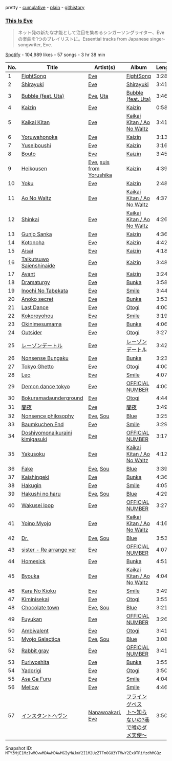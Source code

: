 pretty - [cumulative](/playlists/cumulative/37i9dQZF1DX2EwG4p1ArpU.md) - [plain](/playlists/plain/37i9dQZF1DX2EwG4p1ArpU) - [githistory](https://github.githistory.xyz/mackorone/spotify-playlist-archive/blob/main/playlists/plain/37i9dQZF1DX2EwG4p1ArpU)

### [This Is Eve](https://open.spotify.com/playlist/37i9dQZF1DX2EwG4p1ArpU)

> ネット発の新たな才能として注目を集めるシンガーソングライター、Eveの楽曲を1つのプレイリストに。Essential tracks from Japanese singer\-songwriter, Eve.

[Spotify](https://open.spotify.com/user/spotify) - 104,989 likes - 57 songs - 3 hr 38 min

| No. | Title | Artist(s) | Album | Length |
|---|---|---|---|---|
| 1 | [FightSong](https://open.spotify.com/track/37vujUbX37xoBmwoddMYck) | [Eve](https://open.spotify.com/artist/58oPVy7oihAEXE0Ott6JOf) | [FightSong](https://open.spotify.com/album/6rpUs50OKVNUGDDusbHvET) | 3:28 |
| 2 | [Shirayuki](https://open.spotify.com/track/1fcbAM10NJDMxShne4Vqjq) | [Eve](https://open.spotify.com/artist/58oPVy7oihAEXE0Ott6JOf) | [Shirayuki](https://open.spotify.com/album/4CX8RRpkt9EXsC5yUptLHZ) | 3:41 |
| 3 | [Bubble \(feat\. Uta\)](https://open.spotify.com/track/13EtMetztrji5zrka6Uzd3) | [Eve](https://open.spotify.com/artist/58oPVy7oihAEXE0Ott6JOf), [Uta](https://open.spotify.com/artist/4pkAI4ZpW8IhBWEEbjHq81) | [Bubble \(feat\. Uta\)](https://open.spotify.com/album/2GvuX2gJEmPYiWpn2eAzfB) | 3:46 |
| 4 | [Kaizin](https://open.spotify.com/track/7DIJPVGJuPBjWTvj4Pwuom) | [Eve](https://open.spotify.com/artist/58oPVy7oihAEXE0Ott6JOf) | [Kaizin](https://open.spotify.com/album/1Kmjj1yj98JJdJ4XoNjrI1) | 0:58 |
| 5 | [Kaikai Kitan](https://open.spotify.com/track/6y4GYuZszeXNOXuBFsJlos) | [Eve](https://open.spotify.com/artist/58oPVy7oihAEXE0Ott6JOf) | [Kaikai Kitan / Ao No Waltz](https://open.spotify.com/album/6BZjN6j79mjz7PJfGmvCR1) | 3:41 |
| 6 | [Yoruwahonoka](https://open.spotify.com/track/4yfJpqnjxWd7iHFyYUVC26) | [Eve](https://open.spotify.com/artist/58oPVy7oihAEXE0Ott6JOf) | [Kaizin](https://open.spotify.com/album/1Kmjj1yj98JJdJ4XoNjrI1) | 3:13 |
| 7 | [Yuseiboushi](https://open.spotify.com/track/5QkNlpfeEmsZYbtCqHdPDl) | [Eve](https://open.spotify.com/artist/58oPVy7oihAEXE0Ott6JOf) | [Kaizin](https://open.spotify.com/album/1Kmjj1yj98JJdJ4XoNjrI1) | 3:16 |
| 8 | [Bouto](https://open.spotify.com/track/1DqAeuDzc5uUQeAggxmZk5) | [Eve](https://open.spotify.com/artist/58oPVy7oihAEXE0Ott6JOf) | [Kaizin](https://open.spotify.com/album/1Kmjj1yj98JJdJ4XoNjrI1) | 3:45 |
| 9 | [Heikousen](https://open.spotify.com/track/5hdYHlf3e2x2XtWI8gr9mB) | [Eve](https://open.spotify.com/artist/58oPVy7oihAEXE0Ott6JOf), [suis from Yorushika](https://open.spotify.com/artist/4UOdwKkaWHJ5k6UqnfC2w0) | [Kaizin](https://open.spotify.com/album/1Kmjj1yj98JJdJ4XoNjrI1) | 4:39 |
| 10 | [Yoku](https://open.spotify.com/track/0ac12GgX8LZK0VNC4N91o2) | [Eve](https://open.spotify.com/artist/58oPVy7oihAEXE0Ott6JOf) | [Kaizin](https://open.spotify.com/album/1Kmjj1yj98JJdJ4XoNjrI1) | 2:48 |
| 11 | [Ao No Waltz](https://open.spotify.com/track/1AfFUID69eG8hOkkc3asNM) | [Eve](https://open.spotify.com/artist/58oPVy7oihAEXE0Ott6JOf) | [Kaikai Kitan / Ao No Waltz](https://open.spotify.com/album/6BZjN6j79mjz7PJfGmvCR1) | 4:37 |
| 12 | [Shinkai](https://open.spotify.com/track/44VYdLnwvhn1H1cfieb84a) | [Eve](https://open.spotify.com/artist/58oPVy7oihAEXE0Ott6JOf) | [Kaikai Kitan / Ao No Waltz](https://open.spotify.com/album/6BZjN6j79mjz7PJfGmvCR1) | 4:26 |
| 13 | [Gunjo Sanka](https://open.spotify.com/track/5rq7yhcpsofB04NgTqlY8r) | [Eve](https://open.spotify.com/artist/58oPVy7oihAEXE0Ott6JOf) | [Kaizin](https://open.spotify.com/album/1Kmjj1yj98JJdJ4XoNjrI1) | 4:36 |
| 14 | [Kotonoha](https://open.spotify.com/track/1ZSznxT0bJLPGbWTzzLGLz) | [Eve](https://open.spotify.com/artist/58oPVy7oihAEXE0Ott6JOf) | [Kaizin](https://open.spotify.com/album/1Kmjj1yj98JJdJ4XoNjrI1) | 4:42 |
| 15 | [Aisai](https://open.spotify.com/track/44z0ijVFwQhEKgvUwQtj6t) | [Eve](https://open.spotify.com/artist/58oPVy7oihAEXE0Ott6JOf) | [Kaizin](https://open.spotify.com/album/1Kmjj1yj98JJdJ4XoNjrI1) | 4:18 |
| 16 | [Taikutsuwo Saienshinaide](https://open.spotify.com/track/0Ca4nK97pypPdmpZcUeGZb) | [Eve](https://open.spotify.com/artist/58oPVy7oihAEXE0Ott6JOf) | [Kaizin](https://open.spotify.com/album/1Kmjj1yj98JJdJ4XoNjrI1) | 3:48 |
| 17 | [Avant](https://open.spotify.com/track/4tscsbUMuX7EUZE2m97C6d) | [Eve](https://open.spotify.com/artist/58oPVy7oihAEXE0Ott6JOf) | [Kaizin](https://open.spotify.com/album/1Kmjj1yj98JJdJ4XoNjrI1) | 3:24 |
| 18 | [Dramaturgy](https://open.spotify.com/track/72uSoNIf7eScfGZFQjNHrR) | [Eve](https://open.spotify.com/artist/58oPVy7oihAEXE0Ott6JOf) | [Bunka](https://open.spotify.com/album/2rrihVXNDB7FSe6EFs2inI) | 3:58 |
| 19 | [Inochi No Tabekata](https://open.spotify.com/track/0maSUktGFelOHPjTP8c1Kd) | [Eve](https://open.spotify.com/artist/58oPVy7oihAEXE0Ott6JOf) | [Smile](https://open.spotify.com/album/6A6B0189k4kfQlSy1NzAsx) | 3:44 |
| 20 | [Anoko secret](https://open.spotify.com/track/67gYAheGPb06KwCkuAaHbF) | [Eve](https://open.spotify.com/artist/58oPVy7oihAEXE0Ott6JOf) | [Bunka](https://open.spotify.com/album/2rrihVXNDB7FSe6EFs2inI) | 3:53 |
| 21 | [Last Dance](https://open.spotify.com/track/4gM814NneKElxn37F5Ht7G) | [Eve](https://open.spotify.com/artist/58oPVy7oihAEXE0Ott6JOf) | [Otogi](https://open.spotify.com/album/0DPYGljGMyfZU00CGnDJJo) | 4:00 |
| 22 | [Kokoroyohou](https://open.spotify.com/track/1pjXUZFaDSgf9wV1X76aXw) | [Eve](https://open.spotify.com/artist/58oPVy7oihAEXE0Ott6JOf) | [Smile](https://open.spotify.com/album/6A6B0189k4kfQlSy1NzAsx) | 3:19 |
| 23 | [Okinimesumama](https://open.spotify.com/track/4ly9rdCe3PvcYZdAN72T3b) | [Eve](https://open.spotify.com/artist/58oPVy7oihAEXE0Ott6JOf) | [Bunka](https://open.spotify.com/album/2rrihVXNDB7FSe6EFs2inI) | 4:06 |
| 24 | [Outsider](https://open.spotify.com/track/316BhPQ7kG9yPqZeLPTanl) | [Eve](https://open.spotify.com/artist/58oPVy7oihAEXE0Ott6JOf) | [Otogi](https://open.spotify.com/album/0DPYGljGMyfZU00CGnDJJo) | 3:27 |
| 25 | [レーゾンデートル](https://open.spotify.com/track/0Nn9gfz60CyzqnFXiAphMs) | [Eve](https://open.spotify.com/artist/58oPVy7oihAEXE0Ott6JOf) | [レーゾンデートル](https://open.spotify.com/album/7sRl7u98siioOxgMhgV8Ne) | 3:42 |
| 26 | [Nonsense Bungaku](https://open.spotify.com/track/4PaZP3ZPHCl6IpFUSuY1Rn) | [Eve](https://open.spotify.com/artist/58oPVy7oihAEXE0Ott6JOf) | [Bunka](https://open.spotify.com/album/2rrihVXNDB7FSe6EFs2inI) | 3:23 |
| 27 | [Tokyo Ghetto](https://open.spotify.com/track/4iiImoJUNnE4MpH3r1l5P4) | [Eve](https://open.spotify.com/artist/58oPVy7oihAEXE0Ott6JOf) | [Otogi](https://open.spotify.com/album/0DPYGljGMyfZU00CGnDJJo) | 4:00 |
| 28 | [Leo](https://open.spotify.com/track/1GsAU0aPUjNcYDbZErzVmI) | [Eve](https://open.spotify.com/artist/58oPVy7oihAEXE0Ott6JOf) | [Smile](https://open.spotify.com/album/6A6B0189k4kfQlSy1NzAsx) | 4:07 |
| 29 | [Demon dance tokyo](https://open.spotify.com/track/1rozSWFaumcSqLVFHd0nB5) | [Eve](https://open.spotify.com/artist/58oPVy7oihAEXE0Ott6JOf) | [OFFICIAL NUMBER](https://open.spotify.com/album/2AxkAqRmDqZJB03UPQaC0B) | 4:00 |
| 30 | [Bokuramadaunderground](https://open.spotify.com/track/0baarNEChTM8MVb77ygFlT) | [Eve](https://open.spotify.com/artist/58oPVy7oihAEXE0Ott6JOf) | [Otogi](https://open.spotify.com/album/0DPYGljGMyfZU00CGnDJJo) | 4:44 |
| 31 | [闇夜](https://open.spotify.com/track/6aW8fq5lGlhoZxhLyC7JuL) | [Eve](https://open.spotify.com/artist/58oPVy7oihAEXE0Ott6JOf) | [闇夜](https://open.spotify.com/album/1BB2OJJteupdXb2jYDH4Bp) | 3:49 |
| 32 | [Nonsence philosophy](https://open.spotify.com/track/2KqTXUP2FyUQ8MXDYKtjZ9) | [Eve](https://open.spotify.com/artist/58oPVy7oihAEXE0Ott6JOf), [Sou](https://open.spotify.com/artist/04ZUR9nJSI7nr1ZrHKLGJ8) | [Blue](https://open.spotify.com/album/2QWSqoeGoHB8OPMkVu1AHt) | 3:25 |
| 33 | [Baumkuchen End](https://open.spotify.com/track/0IdFvNmljpZ2xCN58GHLwH) | [Eve](https://open.spotify.com/artist/58oPVy7oihAEXE0Ott6JOf) | [Smile](https://open.spotify.com/album/6A6B0189k4kfQlSy1NzAsx) | 3:29 |
| 34 | [Doshiyomonaikuraini kimigasuki](https://open.spotify.com/track/1hqe6NBh1h7jbwwyXl5mzU) | [Eve](https://open.spotify.com/artist/58oPVy7oihAEXE0Ott6JOf) | [OFFICIAL NUMBER](https://open.spotify.com/album/2AxkAqRmDqZJB03UPQaC0B) | 3:17 |
| 35 | [Yakusoku](https://open.spotify.com/track/64LPuxHb07MU9Pqmkd4knj) | [Eve](https://open.spotify.com/artist/58oPVy7oihAEXE0Ott6JOf) | [Kaikai Kitan / Ao No Waltz](https://open.spotify.com/album/6BZjN6j79mjz7PJfGmvCR1) | 4:12 |
| 36 | [Fake](https://open.spotify.com/track/3rxvZZmcbp4KtMxhxydRaQ) | [Eve](https://open.spotify.com/artist/58oPVy7oihAEXE0Ott6JOf), [Sou](https://open.spotify.com/artist/04ZUR9nJSI7nr1ZrHKLGJ8) | [Blue](https://open.spotify.com/album/2QWSqoeGoHB8OPMkVu1AHt) | 3:39 |
| 37 | [Kaishingeki](https://open.spotify.com/track/0m7tpV83VZcbKbYQGBFFSt) | [Eve](https://open.spotify.com/artist/58oPVy7oihAEXE0Ott6JOf) | [Bunka](https://open.spotify.com/album/2rrihVXNDB7FSe6EFs2inI) | 4:36 |
| 38 | [Hakugin](https://open.spotify.com/track/3cwykuEbMGkt1iza7QOb2p) | [Eve](https://open.spotify.com/artist/58oPVy7oihAEXE0Ott6JOf) | [Smile](https://open.spotify.com/album/6A6B0189k4kfQlSy1NzAsx) | 4:05 |
| 39 | [Hakushi no haru](https://open.spotify.com/track/2qtCthv8huqIS2Wg5CsWBT) | [Eve](https://open.spotify.com/artist/58oPVy7oihAEXE0Ott6JOf), [Sou](https://open.spotify.com/artist/04ZUR9nJSI7nr1ZrHKLGJ8) | [Blue](https://open.spotify.com/album/2QWSqoeGoHB8OPMkVu1AHt) | 4:29 |
| 40 | [Wakusei loop](https://open.spotify.com/track/08oABwy91rrSwXd5I36QdE) | [Eve](https://open.spotify.com/artist/58oPVy7oihAEXE0Ott6JOf) | [OFFICIAL NUMBER](https://open.spotify.com/album/2AxkAqRmDqZJB03UPQaC0B) | 3:27 |
| 41 | [Yoino Myojo](https://open.spotify.com/track/3tFq9arkcubkFhDswd43nw) | [Eve](https://open.spotify.com/artist/58oPVy7oihAEXE0Ott6JOf) | [Kaikai Kitan / Ao No Waltz](https://open.spotify.com/album/6BZjN6j79mjz7PJfGmvCR1) | 4:16 |
| 42 | [Dr.](https://open.spotify.com/track/5tSvyb7RMd24kLEpVw57yQ) | [Eve](https://open.spotify.com/artist/58oPVy7oihAEXE0Ott6JOf), [Sou](https://open.spotify.com/artist/04ZUR9nJSI7nr1ZrHKLGJ8) | [Blue](https://open.spotify.com/album/2QWSqoeGoHB8OPMkVu1AHt) | 3:53 |
| 43 | [sister \- Re arrange ver](https://open.spotify.com/track/5DjszFQHnH2MtZLrOduvQy) | [Eve](https://open.spotify.com/artist/58oPVy7oihAEXE0Ott6JOf) | [OFFICIAL NUMBER](https://open.spotify.com/album/2AxkAqRmDqZJB03UPQaC0B) | 4:07 |
| 44 | [Homesick](https://open.spotify.com/track/1MafB8R0qpi0qALqFOqQxO) | [Eve](https://open.spotify.com/artist/58oPVy7oihAEXE0Ott6JOf) | [Bunka](https://open.spotify.com/album/2rrihVXNDB7FSe6EFs2inI) | 4:51 |
| 45 | [Byouka](https://open.spotify.com/track/4p6uyqSCeH1rawrEVn07JT) | [Eve](https://open.spotify.com/artist/58oPVy7oihAEXE0Ott6JOf) | [Kaikai Kitan / Ao No Waltz](https://open.spotify.com/album/6BZjN6j79mjz7PJfGmvCR1) | 4:04 |
| 46 | [Kara No Kioku](https://open.spotify.com/track/3kHIqWVLgUi9eqiqrD4Q91) | [Eve](https://open.spotify.com/artist/58oPVy7oihAEXE0Ott6JOf) | [Smile](https://open.spotify.com/album/6A6B0189k4kfQlSy1NzAsx) | 3:49 |
| 47 | [Kiminisekai](https://open.spotify.com/track/3urEGiZYgpZlFxSkffWPOo) | [Eve](https://open.spotify.com/artist/58oPVy7oihAEXE0Ott6JOf) | [Otogi](https://open.spotify.com/album/0DPYGljGMyfZU00CGnDJJo) | 3:55 |
| 48 | [Chocolate town](https://open.spotify.com/track/4iCeWE5MkIHt9xrgl9YVSa) | [Eve](https://open.spotify.com/artist/58oPVy7oihAEXE0Ott6JOf), [Sou](https://open.spotify.com/artist/04ZUR9nJSI7nr1ZrHKLGJ8) | [Blue](https://open.spotify.com/album/2QWSqoeGoHB8OPMkVu1AHt) | 3:21 |
| 49 | [Fuyukan](https://open.spotify.com/track/2QerQi2fdfatbYKX2MJWx5) | [Eve](https://open.spotify.com/artist/58oPVy7oihAEXE0Ott6JOf) | [OFFICIAL NUMBER](https://open.spotify.com/album/2AxkAqRmDqZJB03UPQaC0B) | 3:26 |
| 50 | [Ambivalent](https://open.spotify.com/track/0lKhq1jbS0C1SGM7XRvbva) | [Eve](https://open.spotify.com/artist/58oPVy7oihAEXE0Ott6JOf) | [Otogi](https://open.spotify.com/album/0DPYGljGMyfZU00CGnDJJo) | 3:41 |
| 51 | [Myojo Galactica](https://open.spotify.com/track/5GJP8H6Qe9K0EN8U6jp5cl) | [Eve](https://open.spotify.com/artist/58oPVy7oihAEXE0Ott6JOf), [Sou](https://open.spotify.com/artist/04ZUR9nJSI7nr1ZrHKLGJ8) | [Blue](https://open.spotify.com/album/2QWSqoeGoHB8OPMkVu1AHt) | 3:08 |
| 52 | [Rabbit gray](https://open.spotify.com/track/5FS79PQGFG4MGqsi0UIA5J) | [Eve](https://open.spotify.com/artist/58oPVy7oihAEXE0Ott6JOf) | [OFFICIAL NUMBER](https://open.spotify.com/album/2AxkAqRmDqZJB03UPQaC0B) | 3:41 |
| 53 | [Furiwoshita](https://open.spotify.com/track/4hGG4KDQmxMnKjUc9Fi5KL) | [Eve](https://open.spotify.com/artist/58oPVy7oihAEXE0Ott6JOf) | [Bunka](https://open.spotify.com/album/2rrihVXNDB7FSe6EFs2inI) | 3:55 |
| 54 | [Yadorigi](https://open.spotify.com/track/1PrTeEDCnjZdlfQFl97rkp) | [Eve](https://open.spotify.com/artist/58oPVy7oihAEXE0Ott6JOf) | [Otogi](https://open.spotify.com/album/0DPYGljGMyfZU00CGnDJJo) | 3:50 |
| 55 | [Asa Ga Furu](https://open.spotify.com/track/3BDZyESMdsPvAdSfdTBmAv) | [Eve](https://open.spotify.com/artist/58oPVy7oihAEXE0Ott6JOf) | [Smile](https://open.spotify.com/album/6A6B0189k4kfQlSy1NzAsx) | 4:04 |
| 56 | [Mellow](https://open.spotify.com/track/3w5kFSmtOVC5XAifIwR9Xz) | [Eve](https://open.spotify.com/artist/58oPVy7oihAEXE0Ott6JOf) | [Smile](https://open.spotify.com/album/6A6B0189k4kfQlSy1NzAsx) | 4:46 |
| 57 | [インスタントヘヴン](https://open.spotify.com/track/1R8Md1Ol88i2Ilm7qpMXZk) | [Nanawoakari](https://open.spotify.com/artist/06jSjpC81wzjoUoE61Fhdn), [Eve](https://open.spotify.com/artist/58oPVy7oihAEXE0Ott6JOf) | [フライングベスト〜知らないの?巷で噂のダメ天使〜](https://open.spotify.com/album/6cuRTbjbuFqCYyFnRiFwJC) | 3:50 |

Snapshot ID: `MTY3MjE1MzIwMCwwMDAwMDAwMGIyMWJmY2I1M2UzZTFmOGU3YTMwY2ExOTRiYzdhMGQz`
